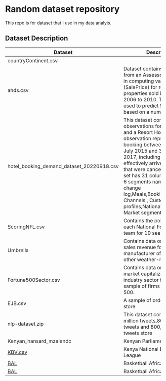 # Random dataset repository

This repo is for dataset that I use in my data analyis.

## Dataset Description

| Dataset                                   | Description                                                                                                                                                                                                                                                                                                                                                                                                                         | Source                                                                                |
| ----------------------------------------- | ----------------------------------------------------------------------------------------------------------------------------------------------------------------------------------------------------------------------------------------------------------------------------------------------------------------------------------------------------------------------------------------------------------------------------------- | ------------------------------------------------------------------------------------- |
| countryContinent.csv                      |                                                                                                                                                                                                                                                                                                                                                                                                                                     | [Kaggle](https://www.kaggle.com/datasets/statchaitya/country-to-continent)            |
| ahds.csv                                  | Dataset contains information from an Assessor's Office used in computing value of home (SalePrice) for residential properties sold in Iowa from 2006 to 2010. The dataset is used to predict SalePrice based on a number of features                                                                                                                                                                                                | n/a                                                                                   |
| hotel_booking_demand_dataset_20220918.csv | This dataset contains 119,390 observations for a City Hotel and a Resort Hotel. Each observation represents a hotel booking between the 1st of July 2015 and 31st of August 2017, including booking that effectively arrived and booking that were canceled.The data set has 31 columns that cover 6 segments namely : Booking change log,Meals,Bookings,Distribution Channels , Customer profiles,Nationalities and Market segment | [Science Direct](https://www.sciencedirect.com/science/article/pii/S2352340918315191) |
| ScoringNFL.csv                            | Contains the points scored by each National Football League team for 10 seasons.                                                                                                                                                                                                                                                                                                                                                    |                                                                                       |
| Umbrella                                  | Contains data on the quarterly sales revenue for a manufacturer of umbrellas and other weather-resistant gear                                                                                                                                                                                                                                                                                                                       |                                                                                       |
| Fortune500Sector.csv                      | Contains data on the profits, market capitalizations, and industry sector for a recent sample of firms in the Fortune 500.                                                                                                                                                                                                                                                                                                          |                                                                                       |
| EJB.csv                                   | A sample of orders from a a store                                                                                                                                                                                                                                                                                                                                                                                                   |                                                                                       |
| nlp-dataset.zip                           | This dataset contains 1.5 million tweets,800,000 positive tweets and 800,000 negative tweets store                                                                                                                                                                                                                                                                                                                                  |                                                                                       |
|Kenyan_hansard_mzalendo| Kenyan Parliament Hansard | [Mzalendo](https://info.mzalendo.com/hansard/)
|[KBV.csv](./KBL.csv)| Kenya National Basketball League | |
|[BAL](./bal-dataset-games-2021-2023.csv)| Basketball Africa League| [flashscore](https://www.flashcore.com)|
|[BAL](./bal-dataset-player-2021-2023.csv)| Basketball Africa League| [flashscore](https://www.flashcore.com)|